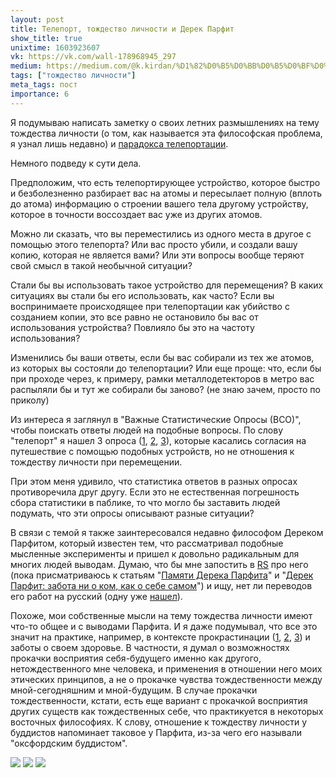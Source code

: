 ```yaml
---
layout: post
title: Телепорт, тождество личности и Дерек Парфит
show_title: true
unixtime: 1603923607
vk: https://vk.com/wall-178968945_297
medium: https://medium.com/@k.kirdan/%D1%82%D0%B5%D0%BB%D0%B5%D0%BF%D0%BE%D1%80%D1%82-%D1%82%D0%BE%D0%B6%D0%B4%D0%B5%D1%81%D1%82%D0%B2%D0%BE-%D0%BB%D0%B8%D1%87%D0%BD%D0%BE%D1%81%D1%82%D0%B8-%D0%B8-%D0%B4%D0%B5%D1%80%D0%B5%D0%BA-%D0%BF%D0%B0%D1%80%D1%84%D0%B8%D1%82-2fe94dbcd1d2
tags: ["тождество личности"]
meta_tags: пост
importance: 6
---
```

Я подумываю написать заметку о своих летних размышлениях на тему тождества личности (о том, как называется эта философская проблема, я узнал лишь недавно) и [парадокса телепортации](https://ru.wikipedia.org/wiki/%D0%9F%D0%B0%D1%80%D0%B0%D0%B4%D0%BE%D0%BA%D1%81_%D1%82%D0%B5%D0%BB%D0%B5%D0%BF%D0%BE%D1%80%D1%82%D0%B0%D1%86%D0%B8%D0%B8).

Немного подведу к сути дела.

Предположим, что есть телепортирующее устройство, которое быстро и безболезненно разбирает вас на атомы и пересылает полную (вплоть до атома) информацию о строении вашего тела другому устройству, которое в точности воссоздает вас уже из других атомов.

Можно ли сказать, что вы переместились из одного места в другое с помощью этого телепорта? Или вас просто убили, и создали вашу копию, которая не является вами? Или эти вопросы вообще теряют свой смысл в такой необычной ситуации?

Стали бы вы использовать такое устройство для перемещения? В каких ситуациях вы стали бы его использовать, как часто? Если вы воспринимаете происходящее при телепортации как убийство с созданием копии, это все равно не остановило бы вас от использования устройства? Повлияло бы это на частоту использования?

Изменились бы ваши ответы, если бы вас собирали из тех же атомов, из которых вы состояли до телепортации? Или еще проще: что, если бы при проходе через, к примеру, рамки металлодетекторов в метро вас распыляли бы и тут же собирали бы заново? (не знаю зачем, просто по приколу)

Из интереса я заглянул в "Важные Статистические Опросы (ВСО)", чтобы поискать ответы людей на подобные вопросы. По слову "телепорт" я нашел 3 опроса ([1](https://vk.com/wall-84926122_88117), [2](https://vk.com/wall-84926122_1967729), [3](https://vk.com/wall-84926122_2041035)), которые касались согласия на путешествие с помощью подобных устройств, но не отношения к тождеству личности при перемещении.

При этом меня удивило, что статистика ответов в разных опросах противоречила друг другу. Если это не естественная погрешность сбора статистики в паблике, то что могло бы заставить людей подумать, что эти опросы описывают разные ситуации?

В связи с темой я также заинтересовался недавно философом Дереком Парфитом, который известен тем, что рассматривал подобные мысленные эксперименты и пришел к довольно радикальным для многих людей выводам. Думаю, что бы мне запостить в [RS](https://vk.com/public199052526) про него (пока присматриваюсь к статьям "[Памяти Дерека Парфита](https://псиблог.рф/%D0%BF%D0%B0%D0%BC%D1%8F%D1%82%D0%B8-%D0%B4%D0%B5%D1%80%D0%B5%D0%BA%D0%B0-%D0%BF%D0%B0%D1%80%D1%84%D0%B8%D1%82%D0%B0/)" и "[Дерек Парфит: забота ни о ком, как о себе самом](https://www.omgtu.ru/general_information/media_omgtu/journal_of_omsk_research_journal/files/arhiv/2018/4%20(%D0%9E%D0%98%D0%A1)/49-59%20%D0%9D%D0%B5%D1%85%D0%B0%D0%B5%D0%B2%20%D0%90.%20%D0%92..pdf)") и ищу, нет ли переводов его работ на русский (одну уже [нашел](https://www.omgtu.ru/general_information/media_omgtu/journal_of_omsk_research_journal/files/arhiv/2019/%D0%A2.%204,%20%E2%84%96%202%20(%D0%9E%D0%98%D0%A1)/94-107%20%D0%9F%D0%B0%D1%80%D1%84%D0%B8%D1%82%20%D0%94..pdf)).

Похоже, мои собственные мысли на тему тождества личности имеют что-то общее и с выводами Парфита. И я даже подумывал, что все это значит на практике, например, в контексте прокрастинации ([1](https://theoryandpractice.ru/posts/9472-prokrastinatsia), [2](https://vk.com/wall-199052526_397), [3](https://monocler.ru/gosti-iz-budushhego-pochemu-myi-prokrastiniruem/)) и заботы о своем здоровье. В частности, я думал о возможностях прокачки восприятия себя-будущего именно как другого, нетождественного мне человека, и применения в отношении него моих этических принципов, а не о прокачке чувства тождественности между мной-сегодняшним и мной-будущим. В случае прокачки тождественности, кстати, есть еще вариант с прокачкой восприятия других существ как тождественных себе, что практикуется в некоторых восточных философиях. К слову, отношение к тождеству личности у буддистов напоминает таковое у Парфита, из-за чего его называли "оксфордским буддистом".

<img src="images/wall/457239127.jpg">
<img src="images/wall/457239128.jpg">
<img src="images/wall/457239129.jpg">